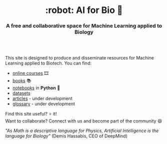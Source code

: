 <HTML><h1 align="center">:robot: AI for Bio 🧬</h1> 

<h3 align="center">A free and collaborative space for Machine Learning applied to Biology</h3>
<br>
<br> 
</HTML>

This site is designed to produce and disseminate resources for Machine Learning applied to Biotech. You can find:
- [online courses](online-courses) 🎞️
- [books](books) 📚
- [notebooks](notebooks) in **Python** :snake:
- [datasets](datasets)
- [articles](articles) - under development
- [glossary](glossary) - under development


Find this site useful? :star: it!  
Want to collaborate? Connect with us and become part of the community 😄

*"As Math is a descriptive language for Physics, Artificial Intelligence is the language for Biology"* (Demis Hassabis, CEO of DeepMind)

   

